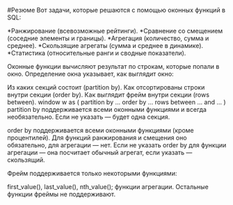 #Резюме
Вот задачи, которые решаются с помощью оконных функций в SQL:

  *Ранжирование (всевозможные рейтинги).
  *Сравнение со смещением (соседние элементы и границы).
  *Агрегация (количество, сумма и среднее).
  *Скользящие агрегаты (сумма и среднее в динамике).
  *Статистика (относительные ранги и сводные показатели).

  
Оконные функции вычисляют результат по строкам, которые попали в окно. Определение окна указывает, как выглядит окно:

Из каких секций состоит (partition by).
Как отсортированы строки внутри секции (order by).
Как выглядит фрейм внутри секции (rows between).
window w as (
  partition by ...
  order by ...
  rows between ... and ...
)
partition by поддерживается всеми оконными функциями и всегда необязательно. Если не указать — будет одна секция.

order by поддерживается всеми оконными функциями (кроме процентилей). Для функций ранжирования и смещения оно обязательно, для агрегации — нет. Если не указать order by для функции агрегации — она посчитает обычный агрегат, если указать — скользящий.

Фрейм поддерживается только некоторыми функциями:

first_value(), last_value(), nth_value();
функции агрегации.
Остальные функции фреймы не поддерживают.
